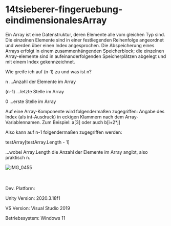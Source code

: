 # 14tsieberer-fingeruebung-eindimensionalesArray
Ein Array ist eine Datenstruktur, deren Elemente alle vom gleichen Typ sind. Die einzelnen Elemente sind in einer festliegenden Reihenfolge angeordnet und werden über einen Index angesprochen. Die Abspeicherung eines Arrays erfolgt in einem zusammenhängenden Speicherblock; die einzelnen Array-elemente sind in aufeinanderfolgenden Speicherplätzen abgelegt und mit einem Index gekennzeichnet.


Wie greife ich auf (n-1) zu und was ist n?

n …Anzahl der Elemente im Array

(n-1) …letzte Stelle im Array

0 …erste Stelle im Array


Auf eine Array-Komponente wird folgendermaßen zugegriffen:
Angabe des Index (als int-Ausdruck) in eckigen Klammern nach dem Array-Variablennamen. Zum Beispiel: a[3] oder auch b[i+2*j]


Also kann auf n-1 folgendermaßen zugegriffen werden:

testArray[testArray.Length - 1]

…wobei Array.Length die Anzahl der Elemente im Array angibt, also praktisch n.

![IMG_0455](https://user-images.githubusercontent.com/114923448/201669210-efb81e44-71c1-4cb2-9c3a-1bf9a6899ff1.jpg)

<br></br>
Dev. Platform:

Unity Version: 2020.3.18f1

VS Version: Visual Studio 2019

Betriebssystem: Windows 11
